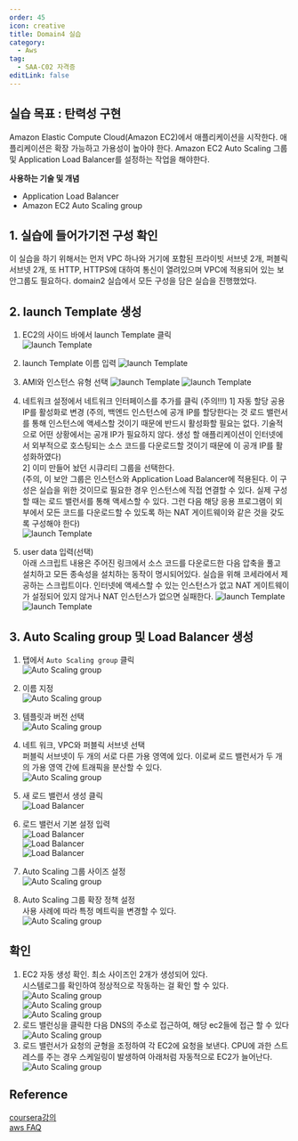 ```yaml
---
order: 45
icon: creative
title: Domain4 실습
category: 
  - Aws
tag: 
  - SAA-C02 자격증
editLink: false
---
```


## 실습 목표 : 탄력성 구현
 Amazon Elastic Compute Cloud(Amazon EC2)에서 애플리케이션을 시작한다. 애플리케이션은 확장 가능하고 가용성이 높아야 한다. Amazon EC2 Auto Scaling 그룹 및 Application Load Balancer를 설정하는 작업을 해야한다.

**사용하는 기술 및 개념**
* Application Load Balancer
* Amazon EC2 Auto Scaling group

## 1. 실습에 들어가기전 구성 확인
이 실습을 하기 위해서는 먼저 VPC 하나와 거기에 포함된 프라이빗 서브넷 2개, 퍼블릭 서브넷 2개, 또 HTTP, HTTPS에 대하여 통신이 열려있으며 VPC에 적용되어 있는 보안그룹도 필요하다. domain2 실습에서 모든 구성을 담은 실습을 진행했었다. 

## 2. launch Template 생성
1. EC2의 사이드 바에서 launch Template 클릭  
![launch Template](./img/domain4/1.png)
2. launch Template 이름 입력 
![launch Template](./img/domain4/2.png)
3. AMI와 인스턴스 유형 선택
![launch Template](./img/domain4/3.png)
![launch Template](./img/domain4/4.png)
4. 네트워크 설정에서 네트워크 인터페이스를 추가를 클릭 (주의!!!)
1] 자동 할당 공용 IP를 활성화로 변경 (주의, 백엔드 인스턴스에 공개 IP를 할당한다는 것 로드 밸런서를 통해 인스턴스에 액세스할 것이기 때문에 반드시 활성화할 필요는 없다. 기술적으로 어떤 상황에서는 공개 IP가 필요하지 않다. 생성 할 애플리케이션이 인터넷에서 외부적으로 호스팅되는 소스 코드를 다운로드할 것이기 때문에 이 공개 IP를 활성화하였다)  
2]  이미 만들어 놨던 시큐리티 그룹을 선택한다.  
(주의, 이 보안 그룹은 인스턴스와 Application Load Balancer에 적용된다. 이 구성은 실습을 위한 것이므로 필요한 경우 인스턴스에 직접 연결할 수 있다. 실제 구성 할 때는 로드 밸런서를 통해 액세스할 수 있다. 그런 다음 해당 응용 프로그램이 외부에서 모든 코드를 다운로드할 수 있도록 하는 NAT 게이트웨이와 같은 것을 갖도록 구성해야 한다)   
![launch Template](./img/domain4/5.png)

5. user data 입력(선택)  
아래 스크립트 내용은 주어진 링크에서 소스 코드를 다운로드한 다음 압축을 풀고 설치하고 모든 종속성을 설치하는 동작이 명시되어있다. 실습을 위해 코세라에서 제공하는 스크립트이다. 인터넷에 액세스할 수 있는 인스턴스가 없고 NAT 게이트웨이가 설정되어 있지 않거나 NAT 인스턴스가 없으면 실패한다. 
![launch Template](./img/domain4/6.png)
![launch Template](./img/domain4/7.png)

## 3. Auto Scaling group 및 Load Balancer 생성
1. 탭에서 `Auto Scaling group` 클릭  
![Auto Scaling group](./img/domain4/8.png)

2. 이름 지정  
![Auto Scaling group](./img/domain4/9.png)

3. 템플릿과 버전 선택  
![Auto Scaling group](./img/domain4/10.png)

4. 네트 워크, VPC와 퍼블릭 서브넷 선택  
퍼블릭 서브넷이 두 개의 서로 다른 가용 영역에 있다. 이로써 로드 밸런서가 두 개의 가용 영역 간에 트래픽을 분산할 수 있다.  
![Auto Scaling group](./img/domain4/11.png)
5. 새 로드 밸런서 생성 클릭  
![Load Balancer](./img/domain4/12.png)  
6. 로드 밸런서 기본 설정 입력  
![Load Balancer](./img/domain4/13.png)  
![Load Balancer](./img/domain4/14.png)  
![Load Balancer](./img/domain4/15.png)  
7. Auto Scaling 그룹 사이즈 설정   
![Auto Scaling group](./img/domain4/16.png) 
8. Auto Scaling 그룹  확장 정책 설정   
사용 사례에 따라 특정 메트릭을 변경할 수 있다.  
![Auto Scaling group](./img/domain4/17.png)  

## 확인 
1. EC2 자동 생성 확인. 최소 사이즈인 2개가 생성되어 있다.  
시스템로그를 확인하여 정상적으로 작동하는 걸 확인 할 수 있다.
![Auto Scaling group](./img/domain4/18.png)  
![Auto Scaling group](./img/domain4/19.png)  
![Auto Scaling group](./img/domain4/20.png)  
2. 로드 밸런싱을 클릭한 다음 DNS의 주소로 접근하여, 해당 ec2들에 접근 할 수 있다
![Auto Scaling group](./img/domain4/21.png)  
3. 로드 밸런서가 요청의 균형을 조정하여 각 EC2에 요청을 보낸다. CPU에 과한 스트레스를 주는 경우 스케일링이 발생하여 아래처럼 자동적으로 EC2가 늘어난다. 
 ![Auto Scaling group](./img/domain4/22.png)  


 ## Reference

[coursera강의](https://www.coursera.org/learn/aws-certified-solutions-architect-associate)  
[aws FAQ](https://aws.amazon.com/ko/faqs/)